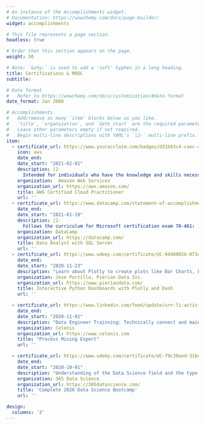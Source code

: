 ```yaml
---
# An instance of the Accomplishments widget.
# Documentation: https://wowchemy.com/docs/page-builder/
widget: accomplishments

# This file represents a page section.
headless: true

# Order that this section appears on the page.
weight: 50

# Note: `&shy;` is used to add a 'soft' hyphen in a long heading.
title: Certifications & MOOC
subtitle:

# Date format
#   Refer to https://wowchemy.com/docs/customization/#date-format
date_format: Jan 2006

# Accomplishments.
#   Add/remove as many `item` blocks below as you like.
#   `title`, `organization`, and `date_start` are the required parameters.
#   Leave other parameters empty if not required.
#   Begin multi-line descriptions with YAML's `|2-` multi-line prefix.
item:
  - certificate_url: https://www.youracclaim.com/badges/d31b93c4-caec-424d-bc3b-2330936d58ca
    icon: aws
    date_end:
    date_start: "2021-02-01"
    description: |2-
      Intended for individuals who have the knowledge and skills necessary to effectively demonstrate an overall understanding of the AWS Cloud. Abilities Validated by the Certification: Define what the AWS Cloud is and the basic global infrastructure; Describe basic AWS Cloud architectural principles; Describe the AWS Cloud value proposition; Describe key services on the AWS platform and their common use cases (for example, compute and analytics); Describe basic security and compliance aspects of the AWS platform and the shared security model; Define the billing, account management, and pricing models; Identify sources of documentation or technical assistance (for example, whitepapers or support tickets); Describe basic/core characteristics of deploying and operating in the AWS Cloud. (Exam Score: 89.3%)
    organization:  Amazon Web Services
    organization_url: https://aws.amazon.com/
    title: AWS Certified Cloud Practitioner
    url: ''
  - certificate_url: https://www.datacamp.com/statement-of-accomplishment/track/5d8a94f52f3ebf9d42a8939a6f2c9266f2fb7cfa
    date_end:
    date_start: "2021-01-19"
    description: |2-
      Follows the curriculum for Microsoft certification exam 70-461: _Querying Microsoft SQL Server 2012/2014_. Create Database Objects: Create and alter tables using T-SQL syntax, Create and alter views, Design views, Create and modify constraints, Create and alter DML triggers; Work With Data: Query data by using SELECT statements, Implement sub-queries, Implement data types, Implement aggregate queries, Query and manage XML data; Modify Data: Create and alter stored procedures, Modify data by using INSERT, UPDATE, and DELETE statements, Combine datasets, Work with functions; Troubleshoot And Optimize: Optimize queries, Manage transactions, Evaluate the use of row-based operations vs. set-based operations, Implement error handling. (45 Total Hours)
    organization: DataCamp
    organization_url: https://datacamp.com/
    title: Data Analyst with SQL Server
    url: ''
  - certificate_url: https://www.udemy.com/certificate/UC-9490005b-073c-40ff-9d8a-5f6cf7fdf199
    date_end:
    date_start: "2020-11-23"
    description: "Learn about Plotly to create plots like Bar Charts, Line Charts, Scatter Plots, Heat Maps, etc; Create Layouts with Plotly's Dash library; Use Dash to create interactive components with Plotly; Learn how to connect multiple inputs and outputs with a dashboard; Update live interactive graphs with clicks, hover overs, and more; Connect the interactive dashboard to live updating data for streaming information; Learn how to secure your interactive dashboards with App Authorization; Deploy your interactive dashboards to the internet with services like Heroku. (9.5 Total Hours)"
    organization: Jose Portilla, Pierian Data Inc.
    organization_url: https://www.pieriandata.com/
    title: Interactive Python Dashboards with Plotly and Dash
    url: ''

  - certificate_url: https://www.linkedin.com/feed/update/urn:li:activity:6717847221150240769
    date_end:
    date_start: "2020-11-01"
    description: "Data Engineer Trainning: Technically connect and maintain Celonis processes; Analyst Trainning: Translate data into actionable business insights. Create target oriented analyses to transform your business; Business User Trainning: Simplify your daily work. Get intelligent recommendations to execute the right actions. (30 Total Hours)"
    organization: Celonis
    organization_url: https://www.celonis.com
    title: "Process Mining Expert"
    url: ''

  - certificate_url: https://www.udemy.com/certificate/UC-f9c36eed-31bd-4cb2-b665-bfb27f8b7e7b/
    date_end:
    date_start: "2020-10-01"
    description: "Understanding of the Data Science field and the type of analysis carried out; Learn how to pre-process data; Understand the mathematics behind Machine Learning; Coding in Python and learn how to use it for statistical analysis; Perform linear and logistic regressions in Python; Carry out cluster and factor analysis; Create Machine Learning algorithms in Python, using NumPy, statsmodels and scikit-learn; Use state-of-the-art Deep Learning frameworks such as Google’s TensorFlow; Unfold the power of deep neural networks; Improve Machine Learning algorithms by studying underfitting, overfitting, training, validation, n-fold cross validation, testing, and how hyperparameters could improve performance; Apply your skills to real-life business cases. (29 Total Hours) "
    organization: 365 Data Science
    organization_url: https://365datascience.com/
    title: 'Complete 2020 Data Science Bootcamp'
    url: ''

design:
  columns: '2'
---
```

